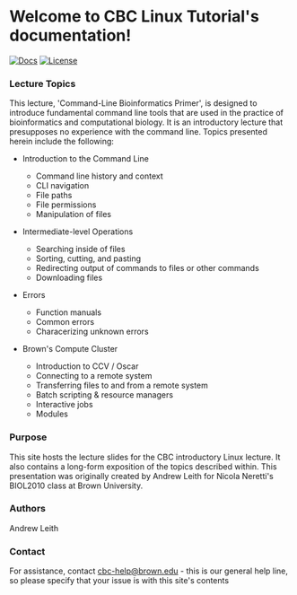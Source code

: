 # Welcome to CBC Linux Tutorial's documentation!

[![Docs](https://img.shields.io/badge/docs-stable-blue.svg?style=flat-square)](https://compbiocore.github.io/cbc-linux-tutorial)
[![License](https://img.shields.io/github/license/compbiocore/cbc-linux-tutorial.svg)](https://raw.githubusercontent.com/compbiocore/cbc-linux-tutorial/master/LICENSE)


### Lecture Topics

This lecture, 'Command-Line Bioinformatics Primer', is designed to introduce fundamental command line tools that are used in the practice of bioinformatics and computational biology.  It is an introductory lecture that presupposes no experience with the command line.  Topics presented herein include the following:


* Introduction to the Command Line
   * Command line history and context
   * CLI navigation
   * File paths
   * File permissions
   * Manipulation of files

* Intermediate-level Operations
	* Searching inside of files
	* Sorting, cutting, and pasting
	* Redirecting output of commands to files or other commands
	* Downloading files

* Errors
	* Function manuals
	* Common errors
	* Characerizing unknown errors

* Brown's Compute Cluster
	* Introduction to CCV / Oscar
	* Connecting to a remote system
	* Transferring files to and from a remote system
	* Batch scripting & resource managers
	* Interactive jobs
	* Modules


### Purpose


This site hosts the lecture slides for the CBC introductory Linux lecture.  It also contains a long-form exposition of the topics described within.  This presentation was originally created by Andrew Leith for Nicola Neretti's BIOL2010 class at Brown University.

### Authors

Andrew Leith

### Contact

For assistance, contact cbc-help@brown.edu - this is our general help line, so please specify that your issue is with this site's contents
